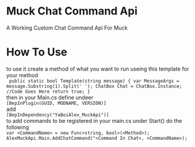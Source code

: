 # Muck Chat Command Api
A Working Custom Chat Command Api For Muck

# How To Use
to use it create a method of what you want to run useing this template for your method  
`
public static bool Template(string message)
{
  var MessageArgs = message.Substring(1).Split(' ');
  ChatBox Chat = ChatBox.Instance;
  //Code Goes Here
  return true;
}`  
then in your Main.cs define undeer  
`[BepInPlugin(GUID, MODNAME, VERSION)]`  
add  
`[BepInDependency("YaBoiAlex_MuckApi")]`  
to add commands to be registered in your main.cs under Start() do the following  
`var <CommandName> = new Func<string, bool>(<Method>);
AlexMuckApi.Main.AddChatCommand("<Command In Chat>, <CommandName>);`

